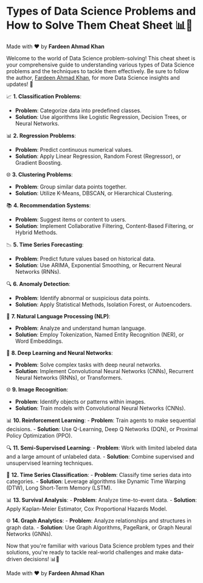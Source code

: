 # Types of Data Science Problems and How to Solve Them Cheat Sheet 📊🤖

Made with :heart: by **Fardeen Ahmad Khan**

Welcome to the world of Data Science problem-solving! This cheat sheet is your comprehensive guide to understanding various types of Data Science problems and the techniques to tackle them effectively. Be sure to follow the author, [Fardeen Ahmad Khan](https://github.com/I-Fardeen), for more Data Science insights and updates! 🙌

📈 **1. Classification Problems**:
   - **Problem**: Categorize data into predefined classes.
   - **Solution**: Use algorithms like Logistic Regression, Decision Trees, or Neural Networks.

📊 **2. Regression Problems**:
   - **Problem**: Predict continuous numerical values.
   - **Solution**: Apply Linear Regression, Random Forest (Regressor), or Gradient Boosting.

🌐 **3. Clustering Problems**:
   - **Problem**: Group similar data points together.
   - **Solution**: Utilize K-Means, DBSCAN, or Hierarchical Clustering.

📚 **4. Recommendation Systems**:
   - **Problem**: Suggest items or content to users.
   - **Solution**: Implement Collaborative Filtering, Content-Based Filtering, or Hybrid Methods.

📉 **5. Time Series Forecasting**:
   - **Problem**: Predict future values based on historical data.
   - **Solution**: Use ARIMA, Exponential Smoothing, or Recurrent Neural Networks (RNNs).

🔍 **6. Anomaly Detection**:
   - **Problem**: Identify abnormal or suspicious data points.
   - **Solution**: Apply Statistical Methods, Isolation Forest, or Autoencoders.

🔑 **7. Natural Language Processing (NLP)**:
   - **Problem**: Analyze and understand human language.
   - **Solution**: Employ Tokenization, Named Entity Recognition (NER), or Word Embeddings.

🧠 **8. Deep Learning and Neural Networks**:
   - **Problem**: Solve complex tasks with deep neural networks.
   - **Solution**: Implement Convolutional Neural Networks (CNNs), Recurrent Neural Networks (RNNs), or Transformers.

🌐 **9. Image Recognition**:
   - **Problem**: Identify objects or patterns within images.
   - **Solution**: Train models with Convolutional Neural Networks (CNNs).

📊 **10. Reinforcement Learning**:
    - **Problem**: Train agents to make sequential decisions.
    - **Solution**: Use Q-Learning, Deep Q Networks (DQN), or Proximal Policy Optimization (PPO).

🔍 **11. Semi-Supervised Learning**:
    - **Problem**: Work with limited labeled data and a large amount of unlabeled data.
    - **Solution**: Combine supervised and unsupervised learning techniques.

🔑 **12. Time Series Classification**:
    - **Problem**: Classify time series data into categories.
    - **Solution**: Leverage algorithms like Dynamic Time Warping (DTW), Long Short-Term Memory (LSTM).

📊 **13. Survival Analysis**:
    - **Problem**: Analyze time-to-event data.
    - **Solution**: Apply Kaplan-Meier Estimator, Cox Proportional Hazards Model.

🌐 **14. Graph Analytics**:
    - **Problem**: Analyze relationships and structures in graph data.
    - **Solution**: Use Graph Algorithms, PageRank, or Graph Neural Networks (GNNs).

Now that you're familiar with various Data Science problem types and their solutions, you're ready to tackle real-world challenges and make data-driven decisions! 📊🤖

Made with :heart: by **Fardeen Ahmad Khan**
